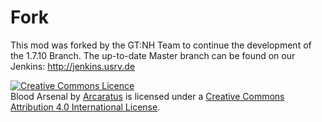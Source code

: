 # Fork
This mod was forked by the GT:NH Team to continue the development of the 1.7.10 Branch.
The up-to-date Master branch can be found on our Jenkins:
http://jenkins.usrv.de

<a rel="license" href="http://creativecommons.org/licenses/by/4.0/"><img alt="Creative Commons Licence" style="border-width:0" src="http://i.creativecommons.org/l/by/4.0/88x31.png" /></a><br /><span xmlns:dct="http://purl.org/dc/terms/" property="dct:title">Blood Arsenal</span> by <a xmlns:cc="http://creativecommons.org/ns#" href="https://github.com/Arcaratus/BloodArsenal" property="cc:attributionName" rel="cc:attributionURL">Arcaratus</a> is licensed under a <a rel="license" href="http://creativecommons.org/licenses/by/4.0/">Creative Commons Attribution 4.0 International License</a>.
